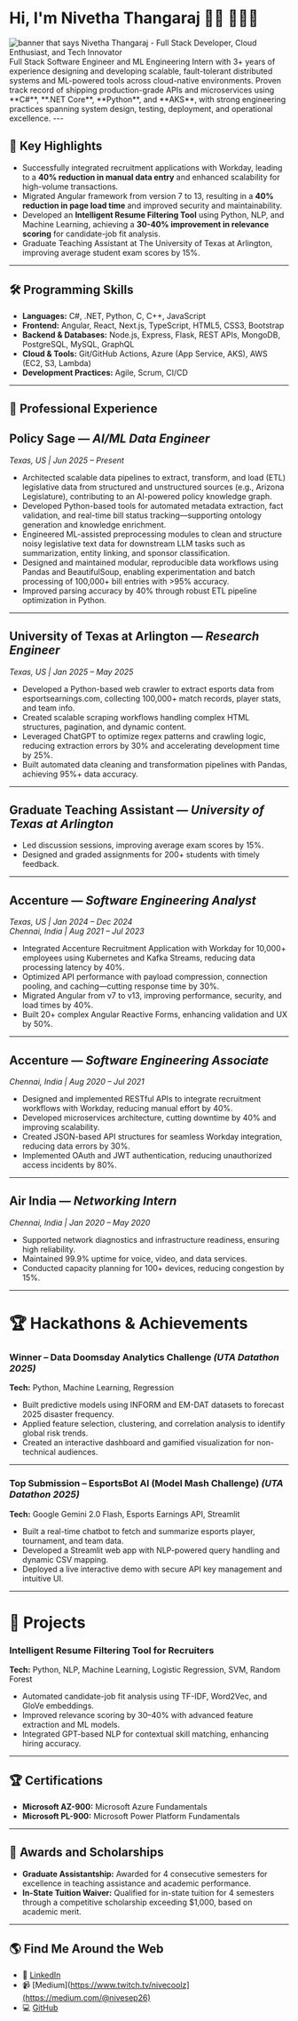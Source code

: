 # Hi, I'm Nivetha Thangaraj 👋🏾 🧑🏾‍💻

<img src="https://github.com/nivecoolz/nivecoolz/blob/main/Pink%20Modern%20Abstract%20Watercolor%20Zoom%20Profile%20Cover.png" alt="banner that says Nivetha Thangaraj - Full Stack Developer, Cloud Enthusiast, and Tech Innovator">
Full Stack Software Engineer and ML Engineering Intern with 3+ years of experience designing and developing scalable, fault-tolerant distributed systems and ML-powered tools across cloud-native environments. Proven track record of shipping production-grade APIs and microservices using **C#**, **.NET Core**, **Python**, and **AKS**, with strong engineering practices spanning system design, testing, deployment, and operational excellence. 
---

## 🌟 Key Highlights
- Successfully integrated recruitment applications with Workday, leading to a **40% reduction in manual data entry** and enhanced scalability for high-volume transactions.
- Migrated Angular framework from version 7 to 13, resulting in a **40% reduction in page load time** and improved security and maintainability.
- Developed an **Intelligent Resume Filtering Tool** using Python, NLP, and Machine Learning, achieving a **30-40% improvement in relevance scoring** for candidate-job fit analysis.
- Graduate Teaching Assistant at The University of Texas at Arlington, improving average student exam scores by 15%.

---

## 🛠 Programming Skills
- **Languages:** C#, .NET, Python, C, C++, JavaScript
- **Frontend:** Angular, React, Next.js, TypeScript, HTML5, CSS3, Bootstrap
- **Backend & Databases:** Node.js, Express, Flask, REST APIs, MongoDB, PostgreSQL, MySQL, GraphQL
- **Cloud & Tools:** Git/GitHub Actions, Azure (App Service, AKS), AWS (EC2, S3, Lambda)
- **Development Practices:** Agile, Scrum, CI/CD

---

## 💼 Professional Experience


## **Policy Sage** — *AI/ML Data Engineer*  
*Texas, US | Jun 2025 – Present*  
- Architected scalable data pipelines to extract, transform, and load (ETL) legislative data from structured and unstructured sources (e.g., Arizona Legislature), contributing to an AI-powered policy knowledge graph.  
- Developed Python-based tools for automated metadata extraction, fact validation, and real-time bill status tracking—supporting ontology generation and knowledge enrichment.  
- Engineered ML-assisted preprocessing modules to clean and structure noisy legislative text data for downstream LLM tasks such as summarization, entity linking, and sponsor classification.  
- Designed and maintained modular, reproducible data workflows using Pandas and BeautifulSoup, enabling experimentation and batch processing of 100,000+ bill entries with >95% accuracy.  
- Improved parsing accuracy by 40% through robust ETL pipeline optimization in Python.  

---

## **University of Texas at Arlington** — *Research Engineer*  
*Texas, US | Jan 2025 – May 2025*  
- Developed a Python-based web crawler to extract esports data from esportsearnings.com, collecting 100,000+ match records, player stats, and team info.  
- Created scalable scraping workflows handling complex HTML structures, pagination, and dynamic content.  
- Leveraged ChatGPT to optimize regex patterns and crawling logic, reducing extraction errors by 30% and accelerating development time by 25%.  
- Built automated data cleaning and transformation pipelines with Pandas, achieving 95%+ data accuracy.  

---

## **Graduate Teaching Assistant** — *University of Texas at Arlington*  
- Led discussion sessions, improving average exam scores by 15%.  
- Designed and graded assignments for 200+ students with timely feedback.  

---

## **Accenture** — *Software Engineering Analyst*  
*Texas, US | Jan 2024 – Dec 2024*  
*Chennai, India | Aug 2021 – Jul 2023*  
- Integrated Accenture Recruitment Application with Workday for 10,000+ employees using Kubernetes and Kafka Streams, reducing data processing latency by 40%.  
- Optimized API performance with payload compression, connection pooling, and caching—cutting response time by 30%.  
- Migrated Angular from v7 to v13, improving performance, security, and load times by 40%.  
- Built 20+ complex Angular Reactive Forms, enhancing validation and UX by 50%.  

---

## **Accenture** — *Software Engineering Associate*  
*Chennai, India | Aug 2020 – Jul 2021*  
- Designed and implemented RESTful APIs to integrate recruitment workflows with Workday, reducing manual effort by 40%.  
- Developed microservices architecture, cutting downtime by 40% and improving scalability.  
- Created JSON-based API structures for seamless Workday integration, reducing data errors by 30%.  
- Implemented OAuth and JWT authentication, reducing unauthorized access incidents by 80%.  

---

## **Air India** — *Networking Intern*  
*Chennai, India | Jan 2020 – May 2020*  
- Supported network diagnostics and infrastructure readiness, ensuring high reliability.  
- Maintained 99.9% uptime for voice, video, and data services.  
- Conducted capacity planning for 100+ devices, reducing congestion by 15%.  

---

# 🏆 Hackathons & Achievements

### **Winner – Data Doomsday Analytics Challenge** *(UTA Datathon 2025)*  
**Tech:** Python, Machine Learning, Regression  
- Built predictive models using INFORM and EM-DAT datasets to forecast 2025 disaster frequency.  
- Applied feature selection, clustering, and correlation analysis to identify global risk trends.  
- Created an interactive dashboard and gamified visualization for non-technical audiences.  

---

### **Top Submission – EsportsBot AI (Model Mash Challenge)** *(UTA Datathon 2025)*  
**Tech:** Google Gemini 2.0 Flash, Esports Earnings API, Streamlit  
- Built a real-time chatbot to fetch and summarize esports player, tournament, and team data.  
- Developed a Streamlit web app with NLP-powered query handling and dynamic CSV mapping.  
- Deployed a live interactive demo with secure API key management and intuitive UI.  

---

# 📂 Projects

### **Intelligent Resume Filtering Tool for Recruiters**  
**Tech:** Python, NLP, Machine Learning, Logistic Regression, SVM, Random Forest  
- Automated candidate-job fit analysis using TF-IDF, Word2Vec, and GloVe embeddings.  
- Improved relevance scoring by 30–40% with advanced feature extraction and ML models.  
- Integrated GPT-based NLP for contextual skill matching, enhancing hiring accuracy.  

---

## 🏆 Certifications
- **Microsoft AZ-900:** Microsoft Azure Fundamentals  
- **Microsoft PL-900:** Microsoft Power Platform Fundamentals  

---

## 🏅 Awards and Scholarships
- **Graduate Assistantship:** Awarded for 4 consecutive semesters for excellence in teaching assistance and academic performance.
- **In-State Tuition Waiver:** Qualified for in-state tuition for 4 semesters through a competitive scholarship exceeding $1,000, based on academic merit.

---

## 🌎 Find Me Around the Web
- 💼 [LinkedIn](https://www.linkedin.com/in/nivetha-thangaraj)  
- 📹 [Medium](https://www.twitch.tv/nivecoolz](https://medium.com/@nivesep26) 
- 💻 [GitHub](https://github.com/nivecoolz)
